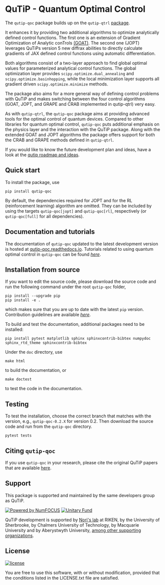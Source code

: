 # QuTiP - Quantum Optimal Control

The `qutip-qoc` package builds up on the `qutip-qtrl` [package](https://github.com/qutip/qutip-qtrl).

It enhances it by providing two additional algorithms to optimize analytically defined control functions.
The first one is an extension of Gradient Optimization of Analytic conTrols [(GOAT)](https://journals.aps.org/prl/abstract/10.1103/PhysRevLett.120.150401).
The second one (JOPT) leverages QuTiPs version 5 new diffrax abilities to directly calculate gradients of JAX defined control functions using automatic differentiation.

Both algorithms consist of a two-layer approach to find global optimal values for parameterized analytical control functions.
The global optimization layer provides `scipy.optimize.dual_annealing` and `scipy.optimize.basinhopping`, while the local minimization layer supports all
gradient driven `scipy.optimize.minimize` methods.

The package also aims for a more general way of defining control problems with QuTiP and makes switching between the four control algorithms (GOAT, JOPT, and GRAPE and CRAB implemented in qutip-qtrl) very easy.

As with `qutip-qtrl`, the `qutip-qoc` package aims at providing advanced tools for the optimal control of quantum devices.
Compared to other libraries for quantum optimal control, `qutip-qoc` puts additional emphasis on the physics layer and the interaction with the QuTiP package.
Along with the extended GOAT and JOPT algorithms the package offers support for both the CRAB and GRAPE methods defined in `qutip-qtrl`.

If you would like to know the future development plan and ideas, have a look at the [qutip roadmap and ideas](https://qutip.readthedocs.io/en/latest/development/roadmap.html).

## Quick start

To install the package, use

```
pip install qutip-qoc
```

By default, the dependencies required for JOPT and for the RL (reinforcement learning) algorithm are omitted.
They can be included by using the targets `qutip-qoc[jopt]` and `qutip-qoc[rl]`, respectively (or `qutip-qoc[full]` for all dependencies).

## Documentation and tutorials

The documentation of `qutip-qoc` updated to the latest development version is hosted at [qutip-qoc.readthedocs.io](https://qutip-qoc.readthedocs.io/latest/).
Tutorials related to using quantum optimal control in `qutip-qoc` can be found [_here_](https://qutip.org/qutip-tutorials/#optimal-control).

## Installation from source

If you want to edit the source code, please download the source code and run the following command under the root `qutip-qoc` folder,

```
pip install --upgrade pip
pip install -e .
```

which makes sure that you are up to date with the latest `pip` version. Contribution guidelines are available [_here_](https://qutip-qoc.readthedocs.io/latest/contribution/code.html).

To build and test the documentation, additional packages need to be installed:

```
pip install pytest matplotlib sphinx sphinxcontrib-bibtex numpydoc sphinx_rtd_theme sphinxcontrib-bibtex
```

Under the `doc` directory, use

```
make html
```

to build the documentation, or

```
make doctest
```

to test the code in the documentation.

## Testing

To test the installation, choose the correct branch that matches with the version, e.g., `qutip-qoc-0.2.X` for version 0.2. Then download the source code and run from the `qutip-qoc` directory.

```
pytest tests
```

## Citing `qutip-qoc`

If you use `qutip-qoc` in your research, please cite the original QuTiP papers that are available [here](https://dml.riken.jp/?s=QuTiP).

## Support

This package is supported and maintained by the same developers group as QuTiP.

[![Powered by NumFOCUS](https://img.shields.io/badge/powered%20by-NumFOCUS-orange.svg?style=flat&colorA=E1523D&colorB=007D8A)](https://numfocus.org)
[![Unitary Fund](https://img.shields.io/badge/Supported%20By-UNITARY%20FUND-brightgreen.svg?style=flat)](https://unitary.fund)

QuTiP development is supported by [Nori's lab](http://dml.riken.jp/)
at RIKEN, by the University of Sherbrooke, by Chalmers University of Technology, by Macquarie University and by Aberystwyth University,
[among other supporting organizations](http://qutip.org/#supporting-organizations).

## License

[![license](https://img.shields.io/badge/license-New%20BSD-blue.svg)](http://en.wikipedia.org/wiki/BSD_licenses#3-clause_license_.28.22Revised_BSD_License.22.2C_.22New_BSD_License.22.2C_or_.22Modified_BSD_License.22.29)

You are free to use this software, with or without modification, provided that the conditions listed in the LICENSE.txt file are satisfied.
